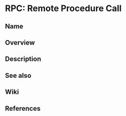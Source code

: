 # RPC: Remote Procedure Call

## Name

## Overview

## Description

## See also

## Wiki

## References
